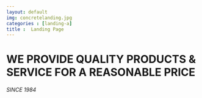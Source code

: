 ```yaml
---
layout: default
img: concretelanding.jpg
categories : [landing-a]
title :  Landing Page
---
```


# WE PROVIDE QUALITY PRODUCTS & SERVICE FOR A REASONABLE PRICE

###### SINCE 1984
